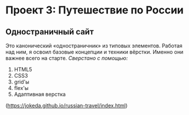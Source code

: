 # Проект 3: Путешествие по России

## Одностраничный сайт 
Это канонический «одностраничник» из типовых элементов. Работая над ним, я освоил базовые концепции и техники вёрстки. Именно они важнее всего на старте. 
 _Сверстано с помощью:_ 
1. HTML5
2. CSS3
3. grid'ы
4. flex'ы
5. Адаптивная верстка

(https://jokeda.github.io/russian-travel/index.html)
